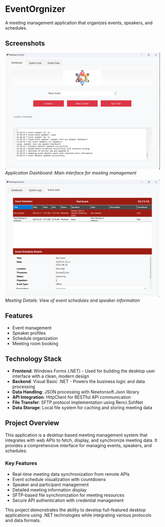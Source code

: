 # EventOrgnizer

A meeting management application that organizes events, speakers, and schedules.

## Screenshots

![Application Dashboard](Resources/app%20SS2.png)
*Application Dashboard: Main interface for meeting management*

![Meeting Details](Resources/app%20SS1.png)
*Meeting Details: View of event schedules and speaker information*

## Features

- Event management
- Speaker profiles
- Schedule organization
- Meeting room booking

## Technology Stack

- **Frontend**: Windows Forms (.NET) - Used for building the desktop user interface with a clean, modern design
- **Backend**: Visual Basic .NET - Powers the business logic and data processing
- **Data Handling**: JSON processing with Newtonsoft.Json library
- **API Integration**: HttpClient for RESTful API communication
- **File Transfer**: SFTP protocol implementation using Renci.SshNet
- **Data Storage**: Local file system for caching and storing meeting data

## Project Overview

This application is a desktop-based meeting management system that integrates with web APIs to fetch, display, and synchronize meeting data. It provides a comprehensive interface for managing events, speakers, and schedules.

### Key Features

- Real-time meeting data synchronization from remote APIs
- Event schedule visualization with countdowns
- Speaker and participant management
- Detailed meeting information display
- SFTP-based file synchronization for meeting resources
- Secure API authentication with credential management

This project demonstrates the ability to develop full-featured desktop applications using .NET technologies while integrating various protocols and data formats. 